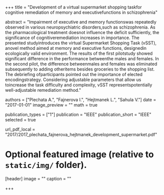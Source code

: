 +++
title = "Development of a virtual supermarket shopping taskfor cognitive remediation of memory and executivefunctions in schizophrenia"

abstract = "Impairment of executive and memory functionswas repeatedly observed in various neuropsychiatric disorders,such as schizophrenia. As the pharmacological treatment doesnot influence the deficit sufficiently, the significance of cognitiveremediation increases in importance. The presented studyintroduces the virtual Supermarket Shopping Task (vSST), anovel method aimed at memory and executive functions, designedin ecologically valid environment. The results of the first pilotstudy showed significant difference in the performance betweenthe males and females. In the second pilot, the difference betweenmales and females was eliminated subsequently to adding otheritems besides groceries to the shopping list. The debriefing ofparticipants pointed out the importance of elected encodingstrategy. Considering adjustable parameters that allow us toincrease the task difficulty and complexity, vSST representspotentially well-adjustable remediation method."

authors = ["Plechata A.", "Fajnerova I.", "Hejtmanek L.", "Sahula V."]
date = "2017-01-01"
image_preview = ""
math = true

publication_types = ["1"]
publication = "IEEE"
publication_short = "IEEE"
selected = true

url_pdf_local = "2017/2017_plechata_fajnerova_hejtmanek_development_supermarket.pdf"

# Optional featured image (relative to `static/img/` folder).
[header]
image = ""
caption = ""

+++